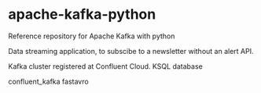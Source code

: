 # apache-kafka-python
 Reference repository for Apache Kafka with python

Data streaming application, to subscibe to a newsletter without an alert API.

Kafka cluster registered at Confluent Cloud. 
KSQL database

confluent_kafka
fastavro
